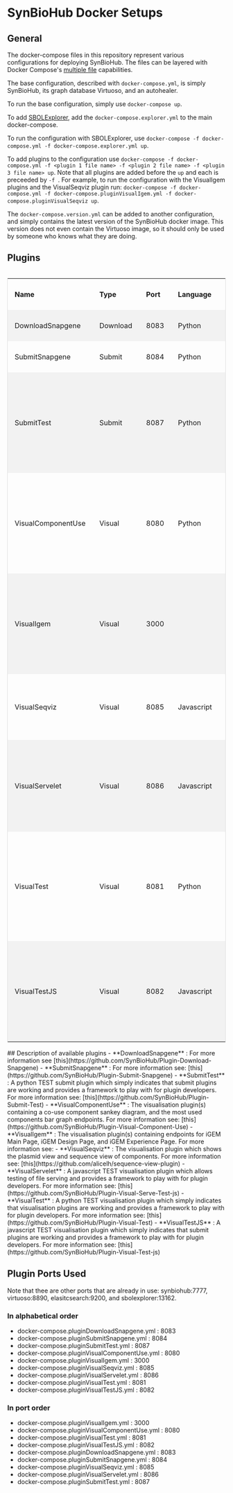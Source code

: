 # SynBioHub Docker Setups
## General

The docker-compose files in this repository represent various configurations for deploying SynBioHub.
The files can be layered with Docker Compose's [multiple file](https://docs.docker.com/compose/reference/overview/#specifying-multiple-compose-file) capabilities. 

The base configuration, described with `docker-compose.yml`, is simply SynBioHub, its graph database Virtuoso, and an autohealer.

To run the base configuration, simply use `docker-compose up`.

To add [SBOLExplorer](https://github.com/michael13162/SBOLExplorer), add the `docker-compose.explorer.yml` to the main docker-compose.

To run the configuration with SBOLExplorer, use `docker-compose -f docker-compose.yml -f docker-compose.explorer.yml up`.

To add plugins to the configuration use `docker-compose -f docker-compose.yml -f <plugin 1 file name> -f <plugin 2 file name> -f <plugin 3 file name> up`. Note that all plugins are added before the `up` and each is preceeded by `-f `. For example, to run the configuration with the VisualIgem plugins and the VisualSeqviz plugin run: `docker-compose -f docker-compose.yml -f docker-compose.pluginVisualIgem.yml -f docker-compose.pluginVisualSeqviz up`.

The `docker-compose.version.yml` can be added to another configuration, and simply contains the latest version of the SynBioHub docker image. 
This version does not even contain the Virtuoso image, so it should only be used by someone who knows what they are doing. 

## Plugins
<html>
	<style>
		table {
		  border-spacing: 0;
		  width: 100%;
		  border: 1px solid #ddd;
		}
		th {
		  cursor: pointer;
		}
		th, td {
		  text-align: left;
		  padding: 16px;
		}
		tr:nth-child(even) {
		  background-color: #f2f2f2
		}
	</style>
	<body>
		<div style="overflow-x:auto;">
			<table id="PluginTable">
				<tr>
					<!--When a header is clicked, run the sortTable function, with a parameter,
					0 for sorting by names, 1 for sorting by country: -->
					<th onclick="sortTable(0)">Name</th>
					<th onclick="sortTable(1)">Type</th>
					<th onclick="sortTable(2)">Port</th>
					<th onclick="sortTable(3)">Language</th>
					<th onclick="sortTable(4)">Test</th>
					<th onclick="sortTable(5)">Description</th>
					<th onclick="sortTable(6)">Multi-Endpoint</th>
					<th onclick="sortTable(7)">Repository</th>
					<th onclick="sortTable(8)">File</th>
				</tr>
				<tr>
					<td>DownloadSnapgene</td>
					<td>Download</td>
					<td>8083</td>
					<td>Python</td>
					<td>No</td>
					<td></td>
					<td></td>
					<td><a href="https://github.com/SynBioHub/Plugin-Download-Snapgene">Plugin-Download-Snapgene</a></td>
					<td>docker-compose.pluginDownloadSnapgene.yml</td>
				</tr>
				<tr>
					<td>SubmitSnapgene</td>
					<td>Submit</td>
					<td>8084</td>
					<td>Python</td>
					<td>No</td>
					<td></td>
					<td></td>
					<td><a href="https://github.com/SynBioHub/Plugin-Submit-Snapgene">Plugin-Submit-Snapgene</a></td>
					<td>docker-compose.pluginSubmitSnapgene.yml</td>
				</tr>
				<tr>
					<td>SubmitTest</td>
					<td>Submit</td>
					<td>8087</td>
					<td>Python</td>
					<td>Yes</td>
					<td>Simply indicates that submit plugins are working and provides a framework to play with for plugin developers</td>
					<td>No</td>
					<td><a href="https://github.com/SynBioHub/Plugin-Submit-Test">Plugin-Submit-Test</a></td>
					<td>docker-compose.pluginSubmitTest.yml</td>
				</tr>
				<tr>
					<td>VisualComponentUse</td>
					<td>Visual</td>
					<td>8080</td>
					<td>Python</td>
					<td>No</td>
					<td>Containing a co-use component sankey diagram, and the most used components bar graph endpoints</td>
					<td>Yes</td>
					<td><a href="https://github.com/SynBioHub/Plugin-Visual-Component-Use">Plugin-Visual_component-Use</a></td>
					<td>docker-compose.pluginVisualComponentUse.yml</td>
				</tr>
				<tr>
					<td>VisualIgem</td>
					<td>Visual</td>
					<td>3000</td>
					<td></td>
					<td>No</td>
					<td>Containing endpoints for iGEM Main Page, iGEM Design Page, and iGEM Experience Page</td>
					<td>Yes</td>
					<td><a href=""></a></td>
					<td>docker-compose.pluginVisualIgem.yml</td>
				</tr>
				<tr>
					<td>VisualSeqviz</td>
					<td>Visual</td>
					<td>8085</td>
					<td>Javascript</td>
					<td>No</td>
					<td>Shows the plasmid view and sequence view of components</td>
					<td>No</td>
					<td><a href="https://github.com/alicelh/sequence-view-plugin">sequence-view-plugin</a></td>
					<td>docker-compose.pluginVisualSeqviz.yml</td>
				</tr>
				<tr>
					<td>VisualServelet</td>
					<td>Visual</td>
					<td>8086</td>
					<td>Javascript</td>
					<td>Yes</td>
					<td>Allows testing of file serving and provides a framework to play with for plugin developers</td>
					<td>No</td>
					<td><a href="https://github.com/SynBioHub/Plugin-Visual-Serve-Test-js">Plugin-Visual-Serve-Test-js</a></td>
					<td>docker-compose.pluginVisualServelet.yml</td>
				</tr>
				<tr>
					<td>VisualTest</td>
					<td>Visual</td>
					<td>8081</td>
					<td>Python</td>
					<td>Yes</td>
					<td>Smply indicates that visualisation plugins are working and provides a framework to play with for plugin developers</td>
					<td>No</td>
					<td><a href="https://github.com/SynBioHub/Plugin-Visual-Test">Plugin-Visual-Test</a></td>
					<td>docker-compose.pluginVisualTest.yml</td>
				</tr>
				<tr>
					<td>VisualTestJS</td>
					<td>Visual</td>
					<td>8082</td>
					<td>Javascript</td>
					<td>Yes</td>
					<td>Aimply indicates that submit plugins are working and provides a framework to play with for plugin developers</td>
					<td>No</td>
					<td><a href="https://github.com/SynBioHub/Plugin-Visual-Test-js">Plugin-Visual-Test-js</a></td>
					<td>docker-compose.pluginVisualTestJS.yml</td>
				</tr>
			</table>
		</div>
		<script>
			function sortTable(n) {
			  var table, rows, switching, i, x, y, shouldSwitch, dir, switchcount = 0;
			  table = document.getElementById("PluginTable");
			  switching = true;
			  // Set the sorting direction to ascending:
			  dir = "asc";
			  /* Make a loop that will continue until
			  no switching has been done: */
			  while (switching) {
				// Start by saying: no switching is done:
				switching = false;
				rows = table.rows;
				/* Loop through all table rows (except the
				first, which contains table headers): */
				for (i = 1; i < (rows.length - 1); i++) {
				  // Start by saying there should be no switching:
				  shouldSwitch = false;
				  /* Get the two elements you want to compare,
				  one from current row and one from the next: */
				  x = rows[i].getElementsByTagName("TD")[n];
				  y = rows[i + 1].getElementsByTagName("TD")[n];
				  /* Check if the two rows should switch place,
				  based on the direction, asc or desc: */
				  if (dir == "asc") {
					if (x.innerHTML.toLowerCase() > y.innerHTML.toLowerCase()) {
					  // If so, mark as a switch and break the loop:
					  shouldSwitch = true;
					  break;
					}
				  } else if (dir == "desc") {
					if (x.innerHTML.toLowerCase() < y.innerHTML.toLowerCase()) {
					  // If so, mark as a switch and break the loop:
					  shouldSwitch = true;
					  break;
					}
				  }
				}
				if (shouldSwitch) {
				  /* If a switch has been marked, make the switch
				  and mark that a switch has been done: */
				  rows[i].parentNode.insertBefore(rows[i + 1], rows[i]);
				  switching = true;
				  // Each time a switch is done, increase this count by 1:
				  switchcount ++;
				} else {
				  /* If no switching has been done AND the direction is "asc",
				  set the direction to "desc" and run the while loop again. */
				  if (switchcount == 0 && dir == "asc") {
					dir = "desc";
					switching = true;
				  }
				}
			  }
			}
		</script>
	</body>
</html>
## Description of available plugins
 - **DownloadSnapgene** : For more information see [this](https://github.com/SynBioHub/Plugin-Download-Snapgene)
 - **SubmitSnapgene** : For more information see: [this](https://github.com/SynBioHub/Plugin-Submit-Snapgene)
 - **SubmitTest** : A python TEST submit plugin which simply indicates that submit plugins are working and provides a framework to play with for plugin developers. For more information see: [this](https://github.com/SynBioHub/Plugin-Submit-Test)
 - **VisualComponentUse** : The visualisation plugin(s) containing a co-use component sankey diagram, and the most used components bar graph endpoints. For more information see: [this](https://github.com/SynBioHub/Plugin-Visual-Component-Use)
 - **VisualIgem** : The visualisation plugin(s) containing endpoints for iGEM Main Page, iGEM Design Page, and iGEM Experience Page. For more information see: 
 - **VisualSeqviz** : The visualisation plugin which shows the plasmid view and sequence view of components. For more information see: [this](https://github.com/alicelh/sequence-view-plugin)
 - **VisualServelet** : A javascript TEST visualisation plugin which allows testing of file serving and provides a framework to play with for plugin developers. For more information see: [this](https://github.com/SynBioHub/Plugin-Visual-Serve-Test-js)
 - **VisualTest** : A python TEST visualisation plugin which simply indicates that visualisation plugins are working and provides a framework to play with for plugin developers. For more information see: [this](https://github.com/SynBioHub/Plugin-Visual-Test)
 - **VisualTestJS** : A javascript TEST visualisation plugin which simply indicates that submit plugins are working and provides a framework to play with for plugin developers. For more information see: [this](https://github.com/SynBioHub/Plugin-Visual-Test-js)

## Plugin Ports Used
Note that thee are other ports that are already in use: synbiohub:7777, virtuoso:8890, elasitcsearch:9200, and sbolexplorer:13162.
### In alphabetical order
 - docker-compose.pluginDownloadSnapgene.yml : 8083
 - docker-compose.pluginSubmitSnapgene.yml : 8084
 - docker-compose.pluginSubmitTest.yml : 8087
 - docker-compose.pluginVisualComponentUse.yml : 8080
 - docker-compose.pluginVisualIgem.yml : 3000
 - docker-compose.pluginVisualSeqviz.yml : 8085
 - docker-compose.pluginVisualServelet.yml : 8086
 - docker-compose.pluginVisualTest.yml : 8081
 - docker-compose.pluginVisualTestJS.yml : 8082
 ### In port order
 - docker-compose.pluginVisualIgem.yml : 3000
 - docker-compose.pluginVisualComponentUse.yml : 8080
 - docker-compose.pluginVisualTest.yml : 8081
 - docker-compose.pluginVisualTestJS.yml : 8082
 - docker-compose.pluginDownloadSnapgene.yml : 8083
 - docker-compose.pluginSubmitSnapgene.yml : 8084
 - docker-compose.pluginVisualSeqviz.yml : 8085
 - docker-compose.pluginVisualServelet.yml : 8086
 - docker-compose.pluginSubmitTest.yml : 8087
